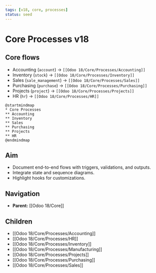 ```yaml
---
tags: [v18, core, processes]
status: seed
---
```

# Core Processes v18

## Core flows
- Accounting (`account`) -> `[[Odoo 18/Core/Processes/Accounting]]`
- Inventory (`stock`) -> `[[Odoo 18/Core/Processes/Inventory]]`
- Sales (`sale_management`) -> `[[Odoo 18/Core/Processes/Sales]]`
- Purchasing (`purchase`) -> `[[Odoo 18/Core/Processes/Purchasing]]`
- Projects (`project`) -> `[[Odoo 18/Core/Processes/Projects]]`
- HR (`hr`) -> `[[Odoo 18/Core/Processes/HR]]`

```plantuml
@startmindmap
* Core Processes
** Accounting
** Inventory
** Sales
** Purchasing
** Projects
** HR
@endmindmap
```

## Aim
- Document end-to-end flows with triggers, validations, and outputs.
- Integrate state and sequence diagrams.
- Highlight hooks for customizations.


## Navigation
- **Parent:** [[Odoo 18/Core]]


## Children
- [[Odoo 18/Core/Processes/Accounting]]
- [[Odoo 18/Core/Processes/HR]]
- [[Odoo 18/Core/Processes/Inventory]]
- [[Odoo 18/Core/Processes/Manufacturing]]
- [[Odoo 18/Core/Processes/Projects]]
- [[Odoo 18/Core/Processes/Purchasing]]
- [[Odoo 18/Core/Processes/Sales]]